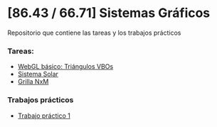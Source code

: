 # [86.43 / 66.71] Sistemas Gráficos

Repositorio que contiene las tareas y los trabajos prácticos

### Tareas:
* [WebGL básico: Triángulos VBOs](https://lukas-de-angelis-riva.github.io/SistemasGraficos/triangulos/02-VBOs.html)
* [Sistema Solar](https://lukas-de-angelis-riva.github.io/SistemasGraficos/sistema-solar/sistemaSolar.html)
* [Grilla NxM](https://lukas-de-angelis-riva.github.io/SistemasGraficos/grilla/index.html)

### Trabajos prácticos
* [Trabajo práctico 1](https://lukas-de-angelis-riva.github.io/SistemasGraficos/framework/index.html)
